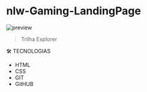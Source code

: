 # nlw-Gaming-LandingPage

![preview](./.github/0tavio4ugusto.github.io_nlw-Gaming-LandingPage_(1))

> Trilha Explorer

🛠️ TECNOLOGIAS

- HTML
- CSS
- GIT
- GitHUB
